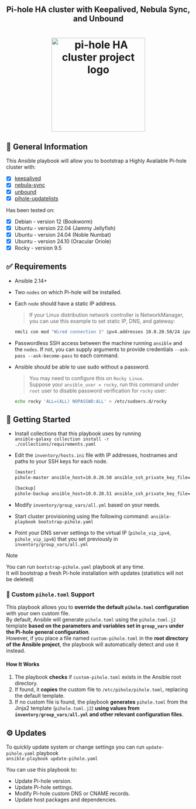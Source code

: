 <div align="center">
  <h2 align="center"><strong>Pi-hole HA cluster with Keepalived, Nebula Sync, and Unbound</strong></h2>
  <h1 align="center">
    <picture>
      <img src=".github/logo.png" height="256" width="256" alt="pi-hole HA cluster project logo" />
    </picture>
  </h1>
</div>

## 📖 General Information
This Ansible playbook will allow you to bootstrap a Highly Available Pi-hole cluster with:
- [x] [keepalived](https://github.com/acassen/keepalived)
- [x] [nebula-sync](https://github.com/lovelaze/nebula-sync)
- [x] [unbound](https://github.com/NLnetLabs/unbound)
- [x] [pihole-updatelists](https://github.com/jacklul/pihole-updatelists)

Has been tested on:
- [x] Debian - version 12 (Bookworm)
- [x] Ubuntu - version 22.04 (Jammy Jellyfish)
- [x] Ubuntu - version 24.04 (Noble Numbat)
- [x] Ubuntu - version 24.10 (Oracular Oriole)
- [x] Rocky - version 9.5

## ✅ Requirements
- Ansible 2.14+

- Two `nodes` on which Pi-hole will be installed.

- Each `node` should have a static IP address.
  > If your Linux distribution network controller is NetworkManager, you can use this example to set static IP, DNS, and gateway:<br />
    ```bash 
    nmcli con mod "Wired connection 1" ipv4.addresses 10.0.20.50/24 ipv4.gateway 10.0.20.1 ipv4.dns "1.1.1.1 1.0.0.1" ipv4.ignore-auto-dns yes ipv4.method manual
    ```

- Passwordless SSH access between the machine running `ansible` and the `nodes`. If not, you can supply arguments to provide credentials `--ask-pass --ask-become-pass` to each command.

- Ansible should be able to use sudo without a password.<br />
  > You may need to configure this on `Rocky Linux`.<br />
    Suppose your `ansible_user = rocky`, run this command under `root` user to disable password verification for `rocky` user:<br />
    ```bash 
    echo rocky 'ALL=(ALL) NOPASSWD:ALL' > /etc/sudoers.d/rocky
    ```

## 🚀 Getting Started
- Install collections that this playbook uses by running<br /> `ansible-galaxy collection install -r ./collections/requirements.yaml`

- Edit the `inventory/hosts.ini` file with IP addresses, hostnames and paths to your SSH keys for each node.
  ```bash
  [master]
  pihole-master ansible_host=10.0.20.50 ansible_ssh_private_key_file=~/.ssh/pihole-master priority=150
  
  [backup]
  pihole-backup ansible_host=10.0.20.51 ansible_ssh_private_key_file=~/.ssh/pihole-backup priority=140
  ```

- Modify `inventory/group_vars/all.yml` based on your needs.

- Start cluster provisioning using the following command:
  `ansible-playbook bootstrap-pihole.yaml`

- Point your DNS server settings to the virtual IP (`pihole_vip_ipv4`, `pihole_vip_ipv6`) that you set previously in `inventory/group_vars/all.yml`

> [!NOTE]
> You can run `bootstrap-pihole.yaml` playbook at any time.<br />
> It will bootstrap a fresh Pi-hole installation with updates (statistics will not be deleted)

### 📌 Custom `pihole.toml` Support

This playbook allows you to **override the default `pihole.toml` configuration** with your own custom file.  
By default, Ansible will generate `pihole.toml` using the `pihole.toml.j2` template **based on the parameters and variables set in `group_vars` under the Pi-hole general configuration**.  
However, if you place a file named `custom-pihole.toml` in the **root directory of the Ansible project**, the playbook will automatically detect and use it instead.

#### **How It Works**
1. The playbook **checks** if `custom-pihole.toml` exists in the Ansible root directory.
2. If found, it **copies** the custom file to `/etc/pihole/pihole.toml`, replacing the default template.
3. If no custom file is found, the playbook **generates** `pihole.toml` from the Jinja2 template (`pihole.toml.j2`) **using values from `inventory/group_vars/all.yml` and other relevant configuration files**.

## ⚙️ Updates
To quickly update system or change settings you can run `update-pihole.yaml` playbook<br />
`ansible-playbook update-pihole.yaml`

You can use this playbook to:
- Update Pi-hole version.
- Update Pi-hole settings.
- Modify Pi-hole custom DNS or CNAME records.
- Update host packages and dependencies.
